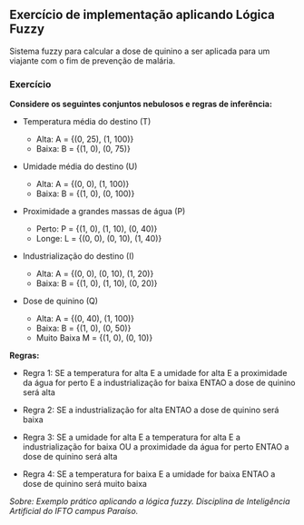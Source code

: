 ## Exercício de implementação aplicando Lógica Fuzzy

Sistema fuzzy para calcular a dose de quinino a ser aplicada para um viajante com o fim de prevenção de malária. 

### Exercício

**Considere os seguintes conjuntos nebulosos e regras de inferência:**

- Temperatura média do destino (T)
    - Alta: A = {(0, 25), (1, 100)}
    - Baixa: B = {(1, 0), (0, 75)}

- Umidade média do destino (U)
    - Alta: A = {(0, 0), (1, 100)}
    - Baixa: B = {(1, 0), (0, 100)}

- Proximidade a grandes massas de  água (P)
    - Perto: P = {(1, 0), (1, 10), (0, 40)}
    - Longe: L = {(0, 0), (0, 10), (1, 40)}

- Industrialização do destino (I)
    - Alta: A = {(0, 0), (0, 10), (1, 20)}
    - Baixa: B = {(1, 0), (1, 10), (0, 20)}

- Dose de quinino (Q)
    - Alta: A = {(0, 40), (1, 100)}
    - Baixa: B = {(1, 0), (0, 50)}
    - Muito Baixa M = {(1, 0), (0, 10)}

**Regras:**

- Regra 1:
    SE a temperatura for alta
    E a umidade for alta
    E a proximidade da água for perto
    E a industrialização for baixa
    ENTAO a dose de quinino será alta

- Regra 2:
    SE a industrialização for alta
    ENTAO a dose de quinino será baixa

- Regra 3:
    SE a umidade for alta
    E a temperatura for alta
    E a industrialização for baixa
    OU a proximidade da água for perto
    ENTAO a dose de quinino será alta 

- Regra 4:
    SE a temperatura for baixa
    E a umidade for baixa
    ENTAO a dose de quinino será muito baixa

 

 _Sobre: Exemplo prático aplicando a lógica fuzzy. Disciplina de Inteligência Artificial do IFTO campus Paraíso._
